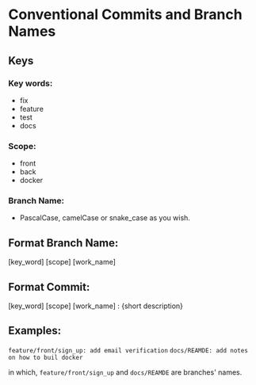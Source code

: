 # Conventional Commits and Branch Names

## Keys

### Key words:

- fix
- feature
- test
- docs

### Scope:

- front
- back
- docker

### Branch Name:

- PascalCase, camelCase or snake_case as you wish.

## Format Branch Name:

[key_word] [scope] [work_name]

## Format Commit:

[key_word] [scope] [work_name] : {short description}

## Examples:

`feature/front/sign_up: add email verification`
`docs/REAMDE: add notes on how to buil docker`

in which, `feature/front/sign_up` and `docs/REAMDE` are branches' names.
